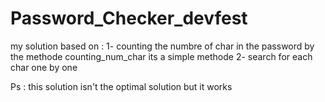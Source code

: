 # Password_Checker_devfest

my solution based on :
1- counting the numbre of char in the password by the methode counting_num_char its a simple methode
2- search for each char one by one 

Ps : this solution isn't the optimal solution but it works
